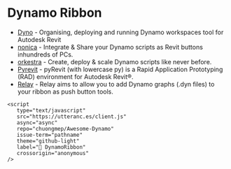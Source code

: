 
# Dynamo Ribbon

- [Dyno](http://prorubim.com/en/tools/dyno/) - Organising, deploying and running Dynamo workspaces tool for Autodesk Revit
- [nonica](https://nonica.io/) - Integrate & Share your Dynamo scripts as Revit buttons inhundreds of PCs.
- [orkestra](https://www.orkestra.online/) - Create, deploy & scale Dynamo scripts like never before.
- [Pyrevit](https://www.notion.so/bd907d6292ed4ce997c46e84b6ef67a0) - pyRevit (with lowercase py) is a Rapid Application Prototyping (RAD) environment for Autodesk Revit®.
- [Relay](https://www.notion.so/Relay-for-Revit-6732550b41d34bce8edc518c0d0e47b9) - Relay aims to allow you to add Dynamo graphs (.dyn files) to your ribbon as push button tools.


```{raw} html
<script
   type="text/javascript"
   src="https://utteranc.es/client.js"
   async="async"
   repo="chuongmep/Awesome-Dynamo"
   issue-term="pathname"
   theme="github-light"
   label="💬 DynamoRibbon"
   crossorigin="anonymous"
/>
```